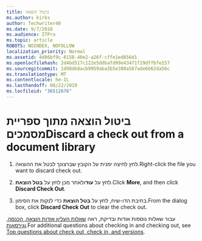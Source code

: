 ```yaml
---
title: ביטול הוצאה
ms.author: kirks
author: Techwriter40
ms.date: 9/7/2018
ms.audience: ITPro
ms.topic: article
ROBOTS: NOINDEX, NOFOLLOW
localization_priority: Normal
ms.assetid: 4d86bf9c-8158-40e2-a26f-cffe1ed856d1
ms.openlocfilehash: 2d4bd517c122e5ddbafd99e43471f29dffbfe157
ms.sourcegitcommit: 1d98db8acb9959aba3b5e308a567ade6b62da56c
ms.translationtype: MT
ms.contentlocale: he-IL
ms.lasthandoff: 08/22/2019
ms.locfileid: "36512676"
---
```

# <a name="discard-a-check-out-from-a-document-library"></a><span data-ttu-id="55d8b-102">ביטול הוצאה מתוך ספריית מסמכים</span><span class="sxs-lookup"><span data-stu-id="55d8b-102">Discard a check out from a document library</span></span>

1. <span data-ttu-id="55d8b-103">לחץ לחיצה ימנית על הקובץ שברצונך לבטל את ההוצאה.</span><span class="sxs-lookup"><span data-stu-id="55d8b-103">Right-click the file you want to discard check out.</span></span>
    
2. <span data-ttu-id="55d8b-104">לחץ על **עוד**ולאחר מכן לחץ על **בטל הוצאת**.</span><span class="sxs-lookup"><span data-stu-id="55d8b-104">Click **More**, and then click **Discard Check Out**.</span></span> 
    
3. <span data-ttu-id="55d8b-105">בתיבת הדו-שיח, לחץ על **בטל הוצאת** כדי לנקות את הסימון.</span><span class="sxs-lookup"><span data-stu-id="55d8b-105">From the dialog box, click **Discard Check Out** to clear the check out.</span></span> 
    
<span data-ttu-id="55d8b-106">עבור שאלות נוספות אודות ובדיקת, ראה [שאלות העליון אודות הוצאה, הכנסה, וגירסאות](https://go.microsoft.com/fwlink/?linkid=2018786).</span><span class="sxs-lookup"><span data-stu-id="55d8b-106">For additional questions about checking in and checking out, see [Top questions about check out, check in, and versions](https://go.microsoft.com/fwlink/?linkid=2018786).</span></span>
  

